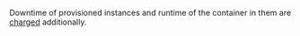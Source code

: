Downtime of provisioned instances and runtime of the container in them are [charged](../../serverless-containers/pricing.md##execution-provisioned-instances) additionally.
